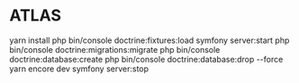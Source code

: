 # ATLAS

yarn install
php bin/console doctrine:fixtures:load
symfony server:start
php bin/console doctrine:migrations:migrate
php bin/console doctrine:database:create
php bin/console doctrine:database:drop --force
yarn encore dev
symfony server:stop
